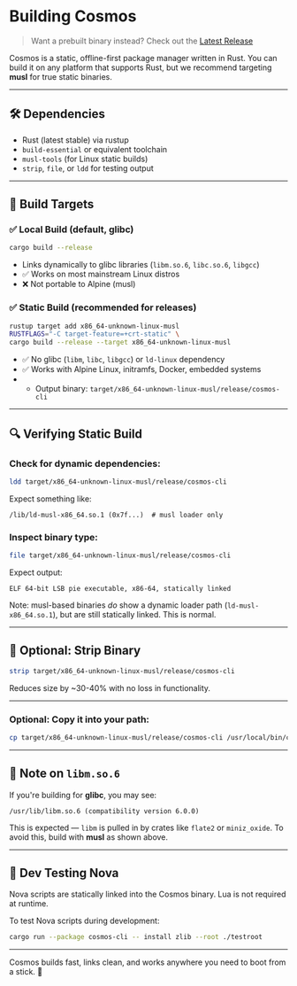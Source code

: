 # Building Cosmos

> Want a prebuilt binary instead? Check out the [Latest Release](https://github.com/cosmospkg/cosmos/releases/latest)

Cosmos is a static, offline-first package manager written in Rust. You can build it on any platform that supports Rust, but we recommend targeting **musl** for true static binaries.

---

## 🛠 Dependencies

- Rust (latest stable) via rustup
- `build-essential` or equivalent toolchain
- `musl-tools` (for Linux static builds)
- `strip`, `file`, or `ldd` for testing output

---

## 🧪 Build Targets

### ✅ Local Build (default, glibc)
```bash
cargo build --release
```

- Links dynamically to glibc libraries (`libm.so.6`, `libc.so.6`, `libgcc`)
- ✅ Works on most mainstream Linux distros
- ❌ Not portable to Alpine (musl)

### ✅ Static Build (recommended for releases)
```bash
rustup target add x86_64-unknown-linux-musl
RUSTFLAGS="-C target-feature=+crt-static" \
cargo build --release --target x86_64-unknown-linux-musl
```

- ✅ No glibc (`libm`, `libc`, `libgcc`) or `ld-linux` dependency
- ✅ Works with Alpine Linux, initramfs, Docker, embedded systems
- - Output binary: `target/x86_64-unknown-linux-musl/release/cosmos-cli`

---

## 🔍 Verifying Static Build

### Check for dynamic dependencies:
```bash
ldd target/x86_64-unknown-linux-musl/release/cosmos-cli
```
Expect something like:
```text
/lib/ld-musl-x86_64.so.1 (0x7f...)  # musl loader only
```

### Inspect binary type:
```bash
file target/x86_64-unknown-linux-musl/release/cosmos-cli
```
Expect output:
```text
ELF 64-bit LSB pie executable, x86-64, statically linked
```

Note: musl-based binaries *do* show a dynamic loader path (`ld-musl-x86_64.so.1`), but are still statically linked. This is normal.

---

## 🧼 Optional: Strip Binary
```bash
strip target/x86_64-unknown-linux-musl/release/cosmos-cli
```
Reduces size by ~30-40% with no loss in functionality.

---

### Optional: Copy it into your path:
```bash
cp target/x86_64-unknown-linux-musl/release/cosmos-cli /usr/local/bin/cosmos
```

---

## 🔔 Note on `libm.so.6`

If you're building for **glibc**, you may see:
```text
/usr/lib/libm.so.6 (compatibility version 6.0.0)
```
This is expected — `libm` is pulled in by crates like `flate2` or `miniz_oxide`.
To avoid this, build with **musl** as shown above.

---

## 🧪 Dev Testing Nova

Nova scripts are statically linked into the Cosmos binary. Lua is not required at runtime.

To test Nova scripts during development:
```bash
cargo run --package cosmos-cli -- install zlib --root ./testroot
```

---

Cosmos builds fast, links clean, and works anywhere you need to boot from a stick. 📏

